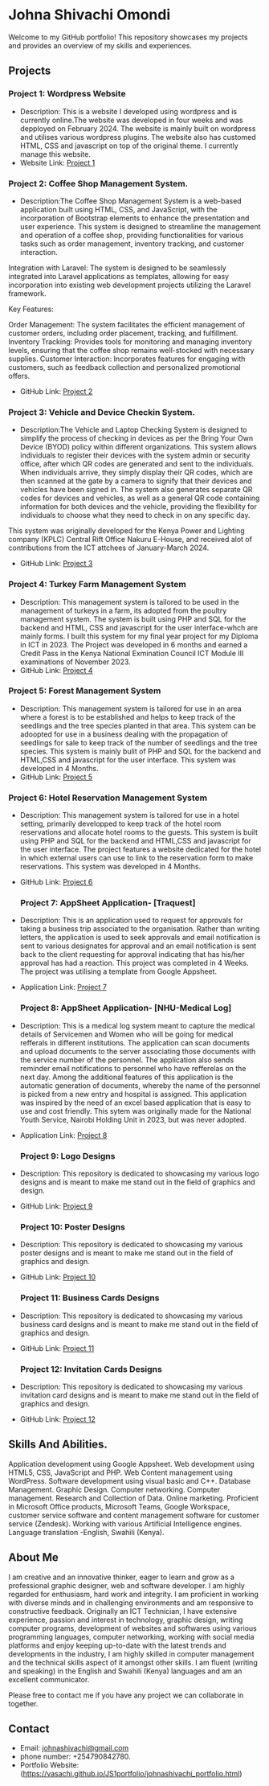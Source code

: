# Johna Shivachi Omondi 

Welcome to my GitHub portfolio! This repository showcases my projects and provides an overview of my skills and experiences.

## Projects

### Project 1: Wordpress Website
- Description: This is a website I developed using wordpress and is currently online.The website was developed in four weeks and was depployed on February 2024. The website is mainly built on wordpress and utilises various wordpress plugins. The website also has customed HTML, CSS and javascript on top of the original theme. I currently manage this website.
- Website Link: [Project 1](https://www.drugfreekenya.org)

### Project 2: Coffee Shop Management System.
- Description:The Coffee Shop Management System is a web-based application built using HTML, CSS, and JavaScript, with the incorporation of Bootstrap elements to enhance the presentation and user experience. This system is designed to streamline the management and operation of a coffee shop, providing functionalities for various tasks such as order management, inventory tracking, and customer interaction.

Integration with Laravel: The system is designed to be seamlessly integrated into Laravel applications as templates, allowing for easy incorporation into existing web development projects utilizing the Laravel framework.

Key Features:

Order Management: The system facilitates the efficient management of customer orders, including order placement, tracking, and fulfillment.
Inventory Tracking: Provides tools for monitoring and managing inventory levels, ensuring that the coffee shop remains well-stocked with necessary supplies.
Customer Interaction: Incorporates features for engaging with customers, such as feedback collection and personalized promotional offers.

- GitHub Link: [Project 2](https://github.com/vasachi/Coffee-Shop-System)

### Project 3: Vehicle and Device Checkin System.
- Description:The Vehicle and Laptop Checking System is designed to simplify the process of checking in devices as per the Bring Your Own Device (BYOD) policy within different organizations. This system allows individuals to register their devices with the system admin or security office, after which QR codes are generated and sent to the individuals. When individuals arrive, they simply display their QR codes, which are then scanned at the gate by a camera to signify that their devices and vehicles have been signed in. The system also generates separate QR codes for devices and vehicles, as well as a general QR code containing information for both devices and the vehicle, providing the flexibility for individuals to choose what they need to check in on any specific day.

This system was originally developed for the Kenya Power and Lighting company (KPLC) Central Rift Office Nakuru E-House, and received alot of contributions from the ICT attchees of 
January-March 2024.

- GitHub Link: [Project 3](https://github.com/vasachi/E-house-project)

### Project 4: Turkey Farm Management System
- Description: This management system is tailored to be used in the management of turkeys in a farm, its adopted from the poultry management system.
  The system is built using PHP and SQL for the backend and HTML, CSS and javascript for the user interface-whch are mainly forms. I built this system for my final year
  project for my Diploma in ICT in 2023. The Project was developed in 6 months and earned a Credit Pass in the Kenya National Exmination Council ICT Module III examinations of November 2023.
- GitHub Link: [Project 4](https://github.com/vasachi/The-JS-Turkey-Farm-Management-System)

### Project 5: Forest Management System
- Description: This management system is tailored for use in an area where a forest is to be established and helps to keep track of the seedlings and the tree species planted in that
  area. This system can be adoopted for use in a business dealing with the propagation of seedlings for sale to keep track of the number of seedlings and the tree species. This system is mainly bulit of PHP and SQL for the backend and HTML,CSS and javascript for the user interface. This system was developed in 4 Months.
- GitHub Link: [Project 5](https://github.com/vasachi/forest-management-system/tree/main/forest%20mngmnt%20sytem)

### Project 6: Hotel Reservation Management System
- Description: This management system is tailored for use in a hotel setting, primarily developped to keep track of the hotel room reservations and allocate hotel rooms to the
  guests. This system is built using PHP and SQL for the backend and HTML,CSS and javascript for the user interface. The project features a website dedicated for the hotel
  in which external users can use to link to the reservation form to make reservations. This system was developed in 4 Months.
- GitHub Link: [Project 6](https://github.com/vasachi/comfort-hotel-management-system)

  ### Project 7: AppSheet Application- [Traquest]
- Description: This is an application used to request for approvals for taking a business trip associated to the organisation.
  Rather than writing letters, the application is used to seek approvals and email notification is sent to various designates for approval and an email notification
  is sent back to the client requesting for approval indicating that has his/her approval has had a reaction. This project was completed in 4 Weeks. The project was utilising a 
  template from Google Appsheet.
- Application Link: [Project 7](https://www.appsheet.com/start/453fc264-77b4-4e41-8872-306aa733ced3)

  ### Project 8: AppSheet Application- [NHU-Medical Log]
- Description: This is a medical log system meant to capture the medical details of Servicemen and Women
  who will be going for medical refferals in different institutions. The application can scan documents and upload documents to the server associating those documents with the
  service number of the personnel. The application also sends reminder email notifications to personnel who have refferelas on the next day.
  Among the additional features of this application is the automatic generation of documents, whereby the name of the personnel is picked from a new entry and hospital
  is assigned. This application was inspired by the need of an excel based application that is easy to use and cost friendly. This sytem was originally made for the National Youth 
  Service, Nairobi Holding Unit in 2023, but was never adopted.
- Application Link: [Project 8](https://www.appsheet.com/start/342ea110-94ff-45f2-bc87-0995bbb39705)  

  ### Project 9: Logo Designs
- Description: This repository is dedicated to showcasing my various logo designs and is meant to make me stand out in the field of graphics and design.
- GitHub Link: [Project 9](https://github.com/vasachi/logo-designs)

  ### Project 10: Poster Designs
- Description: This repository is dedicated to showcasing my various poster designs and is meant to make me stand out in the field of graphics and design.
- GitHub Link: [Project 10](https://github.com/vasachi/Poster-Design)

  ### Project 11: Business Cards Designs
- Description: This repository is dedicated to showcasing my various business card designs and is meant to make me stand out in the field of graphics and design.
- GitHub Link: [Project 11](https://github.com/vasachi/Business-Cards)

  ### Project 12: Invitation Cards Designs
- Description: This repository is dedicated to showcasing my various invitation card designs and is meant to make me stand out in the field of graphics and design.
- GitHub Link: [Project 12](https://github.com/vasachi/Invitation-Cards)


## Skills And Abilities.
Application development using Google Appsheet.
Web development using HTML5, CSS, JavaScript and PHP.
Web Content management using WordPress.
Software development using visual basic and C++.
Database Management.
Graphic Design.
Computer networking.
Computer management.
Research and Collection of Data.
Online marketing.
Proficient in Microsoft Office products, Microsoft Teams, Google Workspace, customer service software and content management software for customer service (Zendesk).
Working with various Artificial Intelligence engines.
Language translation -English, Swahili (Kenya).

## About Me

I am creative and an innovative thinker, eager to learn and grow as a professional graphic designer, web and software developer. 
I am highly regarded for enthusiasm, hard work and integrity. I am proficient in working with diverse minds and in challenging environments 
and am responsive to constructive feedback. Originally an ICT Technician, I have extensive experience, passion and interest in technology, 
graphic design, writing computer programs, development of websites and softwares using various programming languages, computer networking, 
working with social media platforms and enjoy keeping up-to-date with the latest trends and developments in the industry, I am highly skilled 
in computer management and the technical skills aspect of it amongst other skills.
I am fluent (writing and speaking) in the English and Swahili (Kenya) languages and am an excellent communicator.

Please free to contact me if you have any project we can collaborate in together.

## Contact

- Email: johnashivachi@gmail.com
- phone  number: +254790842780.
- Portfolio Website:(https://vasachi.github.io/JS1portfolio/johnashivachi_portfolio.html)


